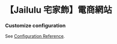 # 【Jailulu 宅家飾】電商網站
[DEMO]: https://sharonlin5963.github.io/VueEcommerce/#/  "DEMO"

### Customize configuration
See [Configuration Reference](https://cli.vuejs.org/config/).
